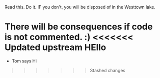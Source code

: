Read this. Do it. IF you don't, you will be disposed of in the Westtown lake.

There will be consequences if code is not commented. :)
<<<<<<< Updated upstream
HEllo
=======

- Tom says Hi
>>>>>>> Stashed changes
